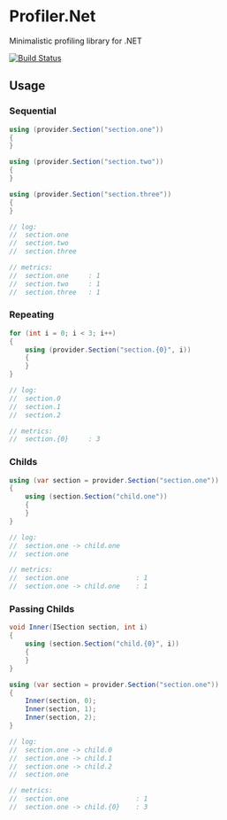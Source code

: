 # Profiler.Net
Minimalistic profiling library for .NET

[![Build Status](https://travis-ci.com/r-alekseev/Profiler.Net.svg?branch=master)](https://travis-ci.com/r-alekseev/Profiler.Net) <br/>

## Usage

### Sequential

```csharp
using (provider.Section("section.one"))
{
}

using (provider.Section("section.two"))
{
}

using (provider.Section("section.three"))
{
}

// log:
//  section.one
//  section.two
//  section.three

// metrics:
//  section.one     : 1
//  section.two     : 1
//  section.three   : 1
```

### Repeating

```csharp
for (int i = 0; i < 3; i++)
{
    using (provider.Section("section.{0}", i))
    {
    }
}

// log:
//  section.0
//  section.1
//  section.2

// metrics:
//  section.{0}     : 3
```

### Childs

```csharp
using (var section = provider.Section("section.one"))
{
    using (section.Section("child.one"))
    {
    }
}

// log:
//  section.one -> child.one
//  section.one

// metrics:
//  section.one                 : 1
//  section.one -> child.one    : 1
```

### Passing Childs

```csharp
void Inner(ISection section, int i)
{
    using (section.Section("child.{0}", i))
    {
    }
}

using (var section = provider.Section("section.one"))
{
    Inner(section, 0);
    Inner(section, 1);
    Inner(section, 2);
}

// log:
//  section.one -> child.0
//  section.one -> child.1
//  section.one -> child.2
//  section.one

// metrics:
//  section.one                 : 1
//  section.one -> child.{0}    : 3
```